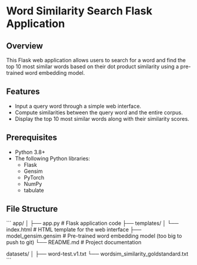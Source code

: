 # Word Similarity Search Flask Application

## Overview

This Flask web application allows users to search for a word and find the top 10 most similar words based on their dot product similarity using a pre-trained word embedding model.

## Features

- Input a query word through a simple web interface.
- Compute similarities between the query word and the entire corpus.
- Display the top 10 most similar words along with their similarity scores.

## Prerequisites

- Python 3.8+
- The following Python libraries:
  - Flask
  - Gensim
  - PyTorch
  - NumPy
  - tabulate

## File Structure
\```
app/ │ ├── app.py # Flask application code ├── templates/ │ └── index.html # HTML template for the web interface ├── model_gensim.gensim # Pre-trained word embedding model (too big to push to git) └── README.md # Project documentation

datasets/ │ ├── word-test.v1.txt └── wordsim_similarity_goldstandard.txt
\```